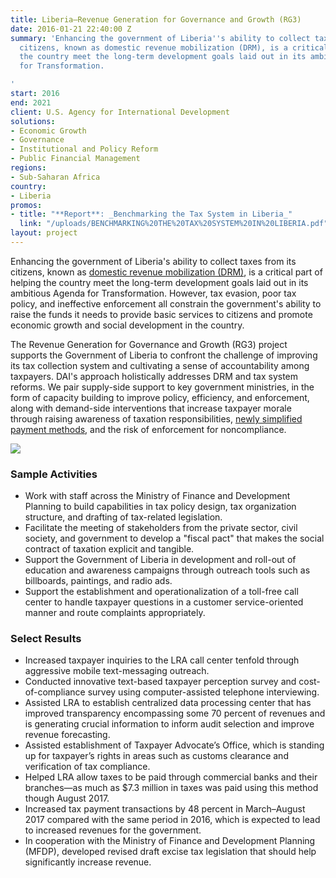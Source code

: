 ```yaml
---
title: Liberia—Revenue Generation for Governance and Growth (RG3)
date: 2016-01-21 22:40:00 Z
summary: 'Enhancing the government of Liberia''s ability to collect taxes from its
  citizens, known as domestic revenue mobilization (DRM), is a critical part of helping
  the country meet the long-term development goals laid out in its ambitious Agenda
  for Transformation.

'
start: 2016
end: 2021
client: U.S. Agency for International Development
solutions:
- Economic Growth
- Governance
- Institutional and Policy Reform
- Public Financial Management
regions:
- Sub-Saharan Africa
country:
- Liberia
promos:
- title: "**Report**: _Benchmarking the Tax System in Liberia_"
  link: "/uploads/BENCHMARKING%20THE%20TAX%20SYSTEM%20IN%20LIBERIA.pdf"
layout: project
---
```


Enhancing the government of Liberia's ability to collect taxes from its citizens, known as [domestic revenue mobilization (DRM)](http://dai-global-developments.com/articles/big-data-and-domestic-resource-mobilization-how-donors-can-help-developing-countries-increase-revenue/?utm_source=daidotcom), is a critical part of helping the country meet the long-term development goals laid out in its ambitious Agenda for Transformation. However, tax evasion, poor tax policy, and ineffective enforcement all constrain the government's ability to raise the funds it needs to provide basic services to citizens and promote economic growth and social development in the country.

The Revenue Generation for Governance and Growth (RG3) project supports the Government of Liberia to confront the challenge of improving its tax collection system and cultivating a sense of accountability among taxpayers. DAI's approach holistically addresses DRM and tax system reforms. We pair supply-side support to key government ministries, in the form of capacity building to improve policy, efficiency, and enforcement, along with demand-side interventions that increase taxpayer morale through raising awareness of taxation responsibilities, [newly simplified payment methods](http://www.frontpageafricaonline.com/index.php/business/5483-liberia-revenue-authority-signs-agreement-for-mobile-money-tax-payment), and the risk of enforcement for noncompliance.

![](https://assetify-dai.com/projects/Liberia_RG3_image.jpg)

### Sample Activities

* Work with staff across the Ministry of Finance and Development Planning to build capabilities in tax policy design, tax organization structure, and drafting of tax-related legislation.
* Facilitate the meeting of stakeholders from the private sector, civil society, and government to develop a "fiscal pact" that makes the social contract of taxation explicit and tangible.
* Support the Government of Liberia in development and roll-out of education and awareness campaigns through outreach tools such as billboards, paintings, and radio ads.
* Support the establishment and operationalization of a toll-free call center to handle taxpayer questions in a customer service-oriented manner and route complaints appropriately.

### Select Results

* Increased taxpayer inquiries to the LRA call center tenfold through aggressive mobile text-messaging outreach.
* Conducted innovative text-based taxpayer perception survey and cost-of-compliance survey using computer-assisted telephone interviewing.
* Assisted LRA to establish centralized data processing center that has improved transparency encompassing some 70 percent of revenues and is generating crucial information to inform audit selection and improve revenue forecasting.
* Assisted establishment of Taxpayer Advocate’s Office, which is standing up for taxpayer’s rights in areas such as customs clearance and verification of tax compliance.
* Helped LRA allow taxes to be paid through commercial banks and their branches—as much as $7.3 million in taxes was paid using this method though August 2017.
* Increased tax payment transactions by 48 percent in March–August 2017 compared with the same period in 2016, which is expected to lead to increased revenues for the government.
* In cooperation with the Ministry of Finance and Development Planning (MFDP), developed revised draft excise tax legislation that should help significantly increase revenue.